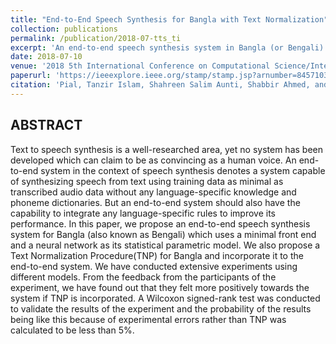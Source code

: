 ```yaml
---
title: "End-to-End Speech Synthesis for Bangla with Text Normalization"
collection: publications
permalink: /publication/2018-07-tts_ti
excerpt: 'An end-to-end speech synthesis system in Bangla (or Bengali) using minimal training and zero language specific knowledge.'
date: 2018-07-10
venue: '2018 5th International Conference on Computational Science/Intelligence and Applied Informatics (CSII)'
paperurl: 'https://ieeexplore.ieee.org/stamp/stamp.jsp?arnumber=8457103'
citation: 'Pial, Tanzir Islam, Shahreen Salim Aunti, Shabbir Ahmed, and Hasnain Heickal. "End-to-End Speech Synthesis for Bangla with Text Normalization." In 2018 5th International Conference on Computational Science/Intelligence and Applied Informatics (CSII), pp. 66-71. IEEE, 2018.'
---
```


## ABSTRACT
Text to speech synthesis is a well-researched area, yet no system has been developed which can claim to be as convincing as a human voice. An end-to-end system in the context of speech synthesis denotes a system capable of synthesizing speech from text using training data as minimal as transcribed audio data without any language-specific knowledge and phoneme dictionaries. But an end-to-end system should also have the capability to integrate any language-specific rules to improve its performance. In this paper, we propose an end-to-end speech synthesis system for Bangla (also known as Bengali) which uses a minimal front end and a neural network as its statistical parametric model. We also propose a Text Normalization Procedure(TNP) for Bangla and incorporate it to the end-to-end system. We have conducted extensive experiments using different models. From the feedback from the participants of the experiment, we have found out that they felt more positively towards the system if TNP is incorporated. A Wilcoxon signed-rank test was conducted to validate the results of the experiment and the probability of the results being like this because of experimental errors rather than TNP was calculated to be less than 5%.
